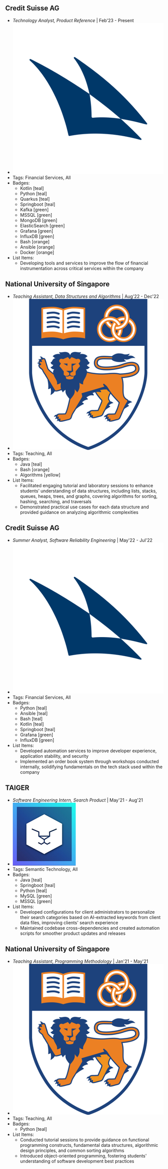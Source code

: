 ## Credit Suisse AG
- *Technology Analyst, Product Reference* | Feb'23 - Present
- ![creditsuisse](../assets/creditsuisse.png)
- Tags: Financial Services, All
- Badges:
  - Kotlin [teal]
  - Python [teal]
  - Quarkus [teal]
  - Springboot [teal]
  - Kafka [green]
  - MSSQL [green]
  - MongoDB [green]
  - ElasticSearch [green]
  - Grafana [green]
  - InfluxDB [green]
  - Bash [orange]
  - Ansible [orange]
  - Docker [orange]
- List Items:
  - Developing tools and services to improve the flow of financial instrumentation across critical services within the company

## National University of Singapore
- *Teaching Assistant, Data Structures and Algorithms* | Aug'22 - Dec'22
- ![nus](../assets/nus.png)
- Tags: Teaching, All
- Badges:
  - Java [teal]
  - Bash [orange]
  - Algorithms [yellow]
- List Items:
  - Facilitated engaging tutorial and laboratory sessions to enhance students’ understanding of data structures, including lists, stacks, queues, heaps, trees, and graphs, covering algorithms for sorting, hashing, searching, and traversals
  - Demonstrated practical use cases for each data structure and provided guidance on analyzing algorithmic complexities

## Credit Suisse AG
- *Summer Analyst, Software Reliability Engineering* | May'22 - Jul'22
- ![creditsuisse](../assets/creditsuisse.png)
- Tags: Financial Services, All
- Badges:
  - Python [teal]
  - Ansible [teal]
  - Bash [teal]
  - Kotlin [teal]
  - Springboot [teal]
  - Grafana [green]
  - InfluxDB [green]
- List Items:
  - Developed automation services to improve developer experience, application stability, and security
  - Implemented an order book system through workshops conducted internally, solidifying fundamentals on the tech stack used within the company

## TAIGER
- *Software Engineering Intern, Search Product* | May'21 - Aug'21
- ![taiger](../assets/taiger.png)
- Tags: Semantic Technology, All
- Badges:
  - Java [teal]
  - Springboot [teal]
  - Python [teal]
  - MySQL [green]
  - MSSQL [green]
- List Items:
  - Developed configurations for client administrators to personalize their search categories based on AI-extracted keywords from client data files, improving clients' search experience
  - Maintained codebase cross-dependencies and created automation scripts for smoother product updates and releases

## National University of Singapore
- *Teaching Assistant, Programming Methodology* | Jan'21 - May'21
- ![nus](../assets/nus.png)
- Tags: Teaching, All
- Badges:
  - Python [teal]
- List Items:
  - Conducted tutorial sessions to provide guidance on functional programming constructs, fundamental data structures, algorithmic design principles, and common sorting algorithms
  - Introduced object-oriented programming, fostering students' understanding of software development best practices